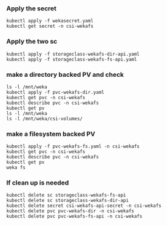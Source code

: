 ### Apply the secret
```
kubectl apply -f wekasecret.yaml
kubectl get secret -n csi-wekafs
```
### Apply the two sc
```
kubectl apply -f storageclass-wekafs-dir-api.yaml
kubectl apply -f storageclass-wekafs-fs-api.yaml
```
### make a directory backed PV and check
```
ls -l /mnt/weka
kubectl apply -f pvc-wekafs-dir.yaml
kubectl get pvc -n csi-wekafs
kubectl describe pvc -n csi-wekafs
kubectl get pv
ls -l /mnt/weka
ls -l /mnt/weka/csi-volumes/
````

### make a filesystem backed PV
```
kubectl apply -f pvc-wekafs-fs.yaml -n csi-wekafs
kubectl get pvc -n csi-wekafs
kubectl describe pvc -n csi-wekafs
kubectl get pv
weka fs
```

### If clean up is needed
```
kubectl delete sc storageclass-wekafs-fs-api
kubectl delete sc storageclass-wekafs-dir-api
kubectl delete secret csi-wekafs-api-secret -n csi-wekafs
kubectl delete pvc pvc-wekafs-dir -n csi-wekafs
kubectl delete pvc pvc-wekafs-fs-api -n csi-wekafs
```

